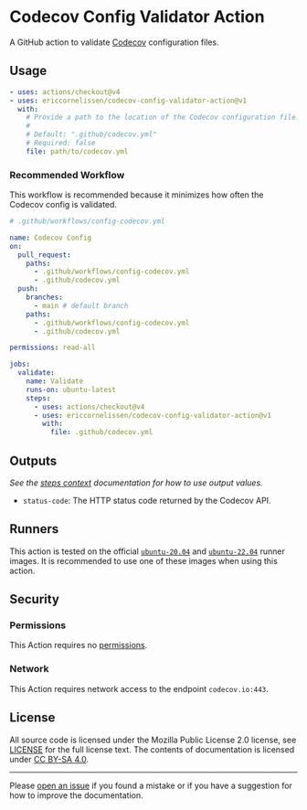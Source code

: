<!-- SPDX-License-Identifier: CC-BY-SA-4.0 -->

# Codecov Config Validator Action

A GitHub action to validate [Codecov] configuration files.

## Usage

```yml
- uses: actions/checkout@v4
- uses: ericcornelissen/codecov-config-validator-action@v1
  with:
    # Provide a path to the location of the Codecov configuration file.
    #
    # Default: ".github/codecov.yml"
    # Required: false
    file: path/to/codecov.yml
```

### Recommended Workflow

This workflow is recommended because it minimizes how often the Codecov config
is validated.

```yml
# .github/workflows/config-codecov.yml

name: Codecov Config
on:
  pull_request:
    paths:
      - .github/workflows/config-codecov.yml
      - .github/codecov.yml
  push:
    branches:
      - main # default branch
    paths:
      - .github/workflows/config-codecov.yml
      - .github/codecov.yml

permissions: read-all

jobs:
  validate:
    name: Validate
    runs-on: ubuntu-latest
    steps:
      - uses: actions/checkout@v4
      - uses: ericcornelissen/codecov-config-validator-action@v1
        with:
          file: .github/codecov.yml
```

## Outputs

_See the [steps context] documentation for how to use output values._

- `status-code`: The HTTP status code returned by the Codecov API.

## Runners

This action is tested on the official [`ubuntu-20.04`] and [`ubuntu-22.04`]
runner images. It is recommended to use one of these images when using this
action.

## Security

### Permissions

This Action requires no [permissions].

### Network

This Action requires network access to the endpoint `codecov.io:443`.

## License

All source code is licensed under the Mozilla Public License 2.0 license, see
[LICENSE] for the full license text. The contents of documentation is licensed
under [CC BY-SA 4.0].

---

Please [open an issue] if you found a mistake or if you have a suggestion for
how to improve the documentation.

[cc by-sa 4.0]: https://creativecommons.org/licenses/by-sa/4.0/
[codecov]: https://codecov.io/
[license]: ./LICENSE
[open an issue]: https://github.com/ericcornelissen/codecov-config-validator-action/issues/new?labels=documentation
[permissions]: https://docs.github.com/en/actions/using-workflows/workflow-syntax-for-github-actions#permissions
[steps context]: https://docs.github.com/en/actions/learn-github-actions/contexts#steps-context
[`ubuntu-20.04`]: https://github.com/actions/runner-images/blob/main/images/ubuntu/Ubuntu2004-Readme.md
[`ubuntu-22.04`]: https://github.com/actions/runner-images/blob/main/images/ubuntu/Ubuntu2204-Readme.md
